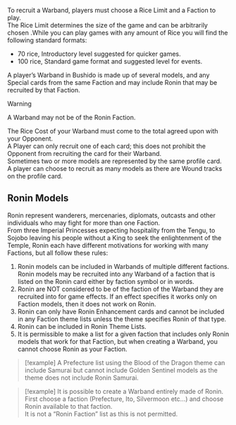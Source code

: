 To recruit a Warband, players must choose a Rice Limit and a Faction to play.  
The Rice Limit determines the size of the game and can be arbitrarily chosen .While you can play games with any amount of Rice you will find the following standard formats:  
- 70 rice, Introductory level suggested for quicker games.
- 100 rice, Standard game format and suggested level for events.  

A player’s Warband in Bushido is made up of several models, and any Special cards from the same Faction and may include Ronin that may be recruited by that Faction.  

> [!warning]
> A Warband may not be of the Ronin Faction.

The Rice Cost of your Warband must come to the total agreed upon with your Opponent.  
A Player can only recruit one of each card; this does not prohibit the Opponent from recruiting the card for their Warband.  
Sometimes two or more models are represented by the same profile card.  
A player can choose to recruit as many models as there are Wound tracks on the profile card.  

## Ronin Models
Ronin represent wanderers, mercenaries, diplomats, outcasts and other individuals who may fight for more than one Faction.  
From three Imperial Princesses expecting hospitality from the Tengu, to Sojobo leaving his people without a King to seek the enlightenment of the Temple, Ronin each have different motivations for working with many Factions, but all follow these rules:  
 1. Ronin models can be included in Warbands of multiple different factions. Ronin models may be recruited into any Warband of a faction that is listed on the Ronin card either by faction symbol or in words.
 2. Ronin are NOT considered to be of the faction of the Warband they are recruited into for game effects. If an effect specifies it works only on Faction models, then it does not work on Ronin.
 3. Ronin can only have Ronin Enhancement cards and cannot be included in any Faction theme lists unless the theme specifies Ronin of that type.
 4. Ronin can be included in Ronin Theme Lists.
 5. It is permissible to make a list for a given faction that includes only Ronin models that work for that Faction, but when creating a Warband, you cannot choose Ronin as your Faction.

> [!example]
> A Prefecture list using the Blood of the Dragon theme can include Samurai but cannot include Golden Sentinel models as the theme does not include Ronin Samurai.

> [!example]
> It is possible to create a Warband entirely made of Ronin.  
> First choose a faction (Prefecture, Ito, Silvermoon etc…) and choose Ronin available to that faction.  
> It is not a “Ronin Faction” list as this is not permitted.

